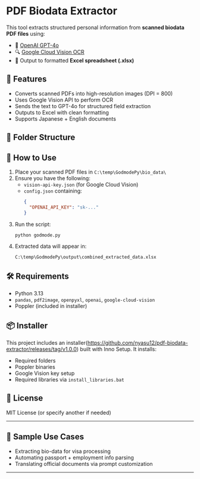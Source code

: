 # PDF Biodata Extractor

This tool extracts structured personal information from **scanned biodata PDF files** using:

- 🧠 [OpenAI GPT-4o](https://platform.openai.com/)
- 🔍 [Google Cloud Vision OCR](https://cloud.google.com/vision/)
- 📄 Output to formatted **Excel spreadsheet (.xlsx)**

## 🔧 Features

- Converts scanned PDFs into high-resolution images (DPI = 800)
- Uses Google Vision API to perform OCR
- Sends the text to GPT-4o for structured field extraction
- Outputs to Excel with clean formatting
- Supports Japanese + English documents

## 📁 Folder Structure


## 🚀 How to Use

1. Place your scanned PDF files in `C:\temp\GodmodePy\bio_data\`
2. Ensure you have the following:
    - `vision-api-key.json` (for Google Cloud Vision)
    - `config.json` containing:
      ```json
      {
        "OPENAI_API_KEY": "sk-..."
      }
      ```
3. Run the script:
    ```bash
    python godmode.py
    ```
4. Extracted data will appear in:
    ```
    C:\temp\GodmodePy\output\combined_extracted_data.xlsx
    ```

## 🛠 Requirements

- Python 3.13
- `pandas`, `pdf2image`, `openpyxl`, `openai`, `google-cloud-vision`
- Poppler (included in installer)

## 📦 Installer

This project includes an installer(https://github.com/nyasu12/pdf-biodata-extractor/releases/tag/v1.0.0) built with Inno Setup. It installs:
- Required folders
- Poppler binaries
- Google Vision key setup
- Required libraries via `install_libraries.bat`

## 📝 License

MIT License (or specify another if needed)

---

## 🤖 Sample Use Cases

- Extracting bio-data for visa processing
- Automating passport + employment info parsing
- Translating official documents via prompt customization

---

